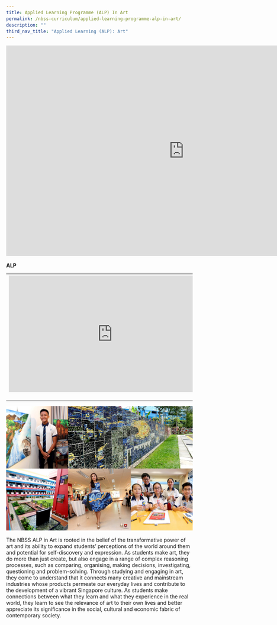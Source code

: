 ```yaml
---
title: Applied Learning Programme (ALP) In Art
permalink: /nbss-curriculum/applied-learning-programme-alp-in-art/
description: ""
third_nav_title: "Applied Learning (ALP): Art"
---
```




<iframe src="https://docs.google.com/presentation/d/e/2PACX-1vRx-FLAxv1HN9Y5joXgzC3XU9m33o6Z8xCt8JsPadG6ar9lW1Ww9m9iCxuQow2nL3-so1fu9QgS95GB/embed?start=false&loop=false&delayms=10000" frameborder="0" width="960" height="569" allowfullscreen="true"></iframe>
<p><strong>ALP</strong></p>
<table>
<tbody>
<tr>
<th><iframe src="https://www.youtube.com/embed/g595XP8c4QE" width="560" height="315" frameborder="0" allowfullscreen="allowfullscreen" data-mce-fragment="1"></iframe><br /><br /></th>
<th><iframe src="https://www.youtube.com/embed/N39b4HrG_RQ" width="560" height="315" frameborder="0" allowfullscreen="allowfullscreen" data-mce-fragment="1"></iframe></th>
<th><iframe src="https://www.youtube.com/embed/Qm-hEMjFoZ8" width="560" height="315" frameborder="0" allowfullscreen="allowfullscreen" data-mce-fragment="1"></iframe></th>
</tr>
</tbody>
</table>
<p>
<a href="https://www.youtube.com/watch?v=g595XP8c4QE&feature=youtu.be"><img src="/images/alp1.jpg"></a>
</p>
<p>The NBSS ALP in Art is rooted in the belief of the transformative power of art and its ability to expand students&rsquo; perceptions of the world around them and potential for self-discovery and expression. As students make art, they do more than just create, but also engage in a range of complex reasoning processes, such as comparing, organising, making decisions, investigating, questioning and problem-solving. Through studying and engaging in art, they come to understand that it connects many creative and mainstream industries whose products permeate our everyday lives and contribute to the development of a vibrant Singapore culture. As students make connections between what they learn and what they experience in the real world, they learn to see the relevance of art to their own lives and better appreciate its significance in the social, cultural and economic fabric of contemporary society.</p>